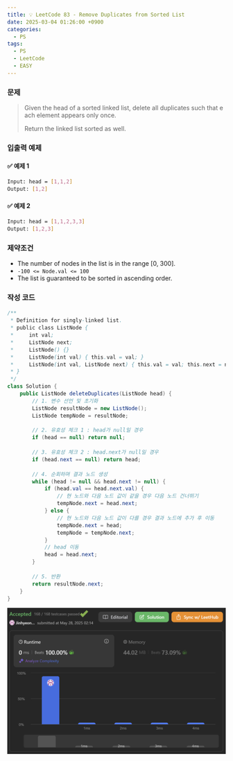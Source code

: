```yaml
---
title: 💡 LeetCode 83 - Remove Duplicates from Sorted List
date: 2025-03-04 01:26:00 +0900
categories:
  - PS
tags:
  - PS
  - LeetCode
  - EASY
---
```


### 문제
>Given the head of a sorted linked list, delete all duplicates such that each element appears only once.   
>
>Return the linked list sorted as well.


### 입출력 예제
#### ✅ 예제 1
```bash
Input: head = [1,1,2]
Output: [1,2]
```

#### ✅ 예제 2
```bash
Input: head = [1,1,2,3,3]
Output: [1,2,3]
```


### 제약조건
- The number of nodes in the list is in the range [0, 300].  
- `-100 <= Node.val <= 100`
- The list is guaranteed to be sorted in ascending order.


### 작성 코드
```java
/**
 * Definition for singly-linked list.
 * public class ListNode {
 *     int val;
 *     ListNode next;
 *     ListNode() {}
 *     ListNode(int val) { this.val = val; }
 *     ListNode(int val, ListNode next) { this.val = val; this.next = next; }
 * }
 */
class Solution {
	public ListNode deleteDuplicates(ListNode head) {
		// 1. 변수 선언 및 초기화
		ListNode resultNode = new ListNode();
		ListNode tempNode = resultNode; 
		
		// 2. 유효성 체크 1 : head가 null일 경우
		if (head == null) return null;
		
		// 3. 유효성 체크 2 : head.next가 null일 경우
		if (head.next == null) return head;
		
		// 4. 순회하며 결과 노드 생성
		while (head != null && head.next != null) {
			if (head.val == head.next.val) {
				// 현 노드와 다음 노드 값이 같을 경우 다음 노드 건너뛰기
				tempNode.next = head.next;
			} else {
				// 현 노드와 다음 노드 값이 다를 경우 결과 노드에 추가 후 이동
				tempNode.next = head;
				tempNode = tempNode.next;
			}
			// head 이동
			head = head.next;
		}
		
		// 5. 반환
		return resultNode.next;
	}
}
```
![](/assets/image/Pasted%20image%2020250528021517.png)